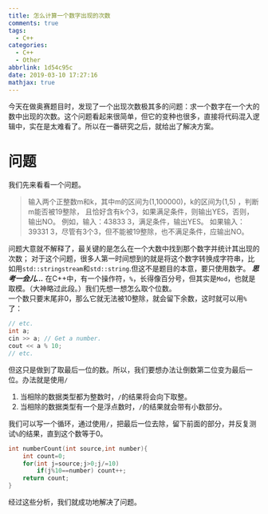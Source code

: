 ```yaml
---
title: 怎么计算一个数字出现的次数
comments: true
tags:
  - C++
categories:
  - C++
  - Other
abbrlink: 1d54c95c
date: 2019-03-10 17:27:16
mathjax: true
---
```


今天在做奥赛题目时，发现了一个出现次数极其多的问题：求一个数字在一个大的数中出现的次数。这个问题看起来很简单，但它的变种也很多，直接将代码混入逻辑中，实在是太难看了。所以在一番研究之后，就给出了解决方案。
<!--more-->
# 问题
我们先来看看一个问题。

> 输入两个正整数m和k，其中m的区间为(1,100000)，k的区间为(1,5) ，判断m能否被19整除，
> 且恰好含有k个3，如果满足条件，则输出YES，否则，输出NO。 
> 例如，输入：43833 3，满足条件，输出YES。
> 如果输入：39331 3，尽管有3个3，但不能被19整除，也不满足条件，应输出NO。

问题大意就不解释了，最关键的是怎么在一个大数中找到那个数字并统计其出现的次数；
对于这个问题，很多人第一时间想到的就是将这个数字转换成字符串，比如用`std::stringstream`和`std::string`.但这不是题目的本意，要只使用数字。
***思考一会儿...***
在C++中，有一个操作符，`%`，长得像百分号，但其实是`Mod`，也就是取模。（大神略过此段。）我们先想一想怎么取个位数。  
一个数只要末尾非0，那么它就无法被10整除，就会留下余数，这时就可以用`%`了：
```cpp
// etc.
int a;
cin >> a; // Get a number.
cout << a % 10;
// etc.
```
但这只是做到了取最后一位的数。所以，我们要想办法让倒数第二位变为最后一位。办法就是使用`/`
1. 当相除的数据类型都为整数时，`/`的结果将会向下取整。
2. 当相除的数据类型有一个是浮点数时，`/`的结果就会带有小数部分。

我们可以写一个循环，通过使用`/`，把最后一位去除，留下前面的部分，并反复测试`%`的结果，直到这个数等于0。
```cpp
int numberCount(int source,int number){
	int count=0;
	for(int j=source;j>0;j/=10)
		if(j%10==number) count++;
	return count;
}
```
经过这些分析，我们就成功地解决了问题。
